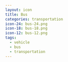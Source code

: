 ```yaml
---
layout: icon
title: Bus
categories: transportation
icon-24: bus-24.png
icon-18: bus-18.png
icon-12: bus-12.png
tags:
  - vehicle
  - bus
  - transportation
---
```

